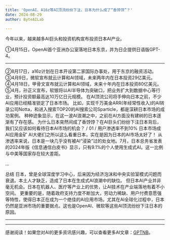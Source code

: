 ```yaml
---
title: 'OpenAI、A16z等AI顶流纷纷下注，日本为什么成了“香饽饽”？'
date: 2024-08-29
author: ByteAILab

---
```


今年以来，越来越多AI巨头和投资机构宣布投资日本AI产业。

①4月15日，OpenAI首个亚洲办公室落地日本东京，并为日企提供日语版GPT-4。

---

②8月17日，a16z计划在日本开设第二家国际办事处，用于东京的融资活动。
③4月9日，微软宣布就云计算和AI领域，未来两年内在日本投资29亿美元。
④4月18日，甲骨文宣布就云计算和AI领域，未来十年内在日本投资80亿美元。
⑤4月，孙正义宣布，软银将以AI半导体为突破口，把业务扩大到数据中心等行业，预计投资额最高达10万亿日元规模。
在AI顶流公司将手伸向日本之前，不少AI应用已经精准锁定了日本市场。
比如，实现千万美金ARR(年经常性收入)的AI转录公司Notta，和进入搜索TOP20的AI搜索公司Sparticle，都是深耕日本市场的成功案例。
种种迹象显示，在这一波AI浪潮之中，之前在AI方面没有建树的日本逐渐有了存在感。
为什么日本突然间成了香饽饽？在AI巨头们纷纷下注日本背后，我们又应该如何看待日本AI市场的机会？
/ 01 /
用户渗透率不到10%
日本市场成AI应用金矿
AI大佬们之所以这么看重日本，实在是因为日本的AI市场太好了！
从渗透率来说，日本是一块几乎没有被AI“浸染”过的处女地。7月，日本总务省发表的2024年版《信息通信白皮书》显示，只有9.1%的个人使用生成式AI。这一比例与中美等国家存在较大差距。

...

总结
日本，曾是全球深度学习中心，后来因为经济泡沫和中央实验室模式问题而衰退。本土人才缺乏，造成了日本在生成式AI浪潮中的缺位。
但日本AI产业并非毫无机会。日本在机器人、医疗等产业上的优势，让AI技术在产业端落地有着不小空间。
更重要的是，随着政府支持力度不断加大，劳动力稀缺、用户付费意愿强等特性，使得日本正在成为一个绝佳的AI应用市场。尤其在AI全球化过程中，日本仍然是亚洲市场的重要据点。这也是OpenAI、微软等这些AI顶流纷纷下注日本的原因。

---
---
感谢阅读！如果您对AI的更多资讯感兴趣，可以查看更多AI文章：[GPTNB](https://gptnb.com)。